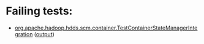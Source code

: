 # Failing tests: 

 * [org.apache.hadoop.hdds.scm.container.TestContainerStateManagerIntegration](hadoop-ozone/integration-test/org.apache.hadoop.hdds.scm.container.TestContainerStateManagerIntegration.txt) ([output](hadoop-ozone/integration-test/org.apache.hadoop.hdds.scm.container.TestContainerStateManagerIntegration-output.txt))
